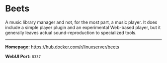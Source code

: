 # Beets

A music library manager and not, for the most part, a music player. It does include a simple player plugin and an experimental Web-based player, but it generally leaves actual sound-reproduction to specialized tools.

---

**Homepage:** https://hub.docker.com/r/linuxserver/beets

**WebUI Port:** `8337`